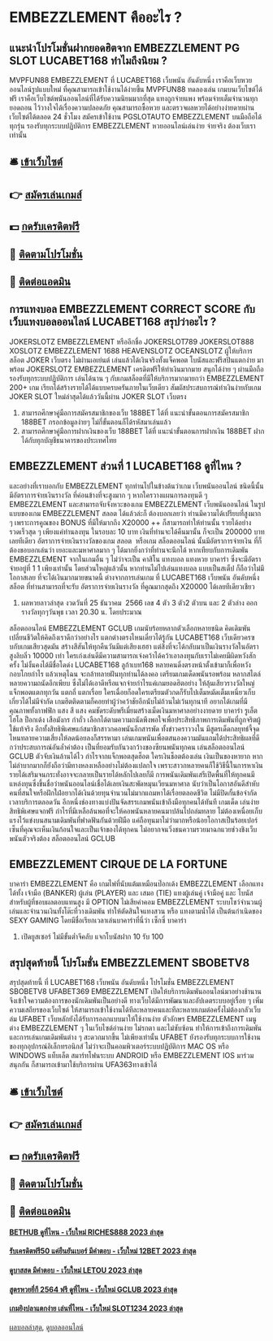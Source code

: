 # EMBEZZLEMENT คืออะไร ?
## แนะนำโปรโมชั่นฝากยอดฮิตจาก EMBEZZLEMENT PG SLOT LUCABET168 ทำไมถึงนิยม ?
MVPFUN88 EMBEZZLEMENT ที่ LUCABET168 เว็บพนัน อันดับหนึ่ง เราคือเว็บหวยออนไลน์รูปแบบใหม่ ที่คุณสามารถเข้าใช้งานได้ง่ายขึ้น MVPFUN88 ทดลองเล่น เกมบนเว็บไซต์ได้ฟรี เราคือเว็บไซต์พนันออนไลน์ที่ได้รับความนิยมมากที่สุด แทงถูกจ่ายแพง พร้อมจ่ายเต็มจำนวนทุกยอดถอน ไว้วางใจได้เรื่องความปลอดภัย คุณสามารถซื้อหวย และตรวจผลหวยได้อย่างง่ายดายผ่านเว็บไซต์ได้ตลอด 24 ชั่วโมง สมัครเข้าใช้งาน PGSLOTAUTO EMBEZZLEMENT บนมือถือได้ทุกรุ่น รองรับทุกระบบปฏิบัติการ EMBEZZLEMENT หวยออนไลน์เล่นง่าย จ่ายจริง ต้องเว็บเราเท่านั้น

## 🛎 [เข้าเว็บไซต์](https://bit.ly/3SdLNi2)
## 👉 [สมัครเล่นเกมส์](https://bit.ly/3SdLNi2)
## 💵 [กดรับเครดิตฟรี](https://bit.ly/3dyRKHj)
## 👑 [ติดตามโปรโมชั่น](https://bit.ly/3dyRKHj)
## 📱 [ติดต่อแอดมิน](https://bit.ly/3dyRKHj)

## การแทงบอล EMBEZZLEMENT CORRECT SCORE กับ เว็บแทงบอลออนไลน์ LUCABET168 สรุปว่าอะไร ?
JOKERSLOTZ EMBEZZLEMENT หรืออีกชื่อ JOKERSLOT789 JOKERSLOT888 XOSLOTZ EMBEZZLEMENT 1688 HEAVENSLOTZ OCEANSLOTZ ผู้ให้บริการสล็อต JOKER เว็บตรง ไม่ผ่านเอเย่นต์ เล่นแล้วได้เงินจริงทั้งแจ็คพอต โบนัสและฟรีสปินแตกง่าย มาพร้อม JOKERSLOTZ EMBEZZLEMENT เครดิตฟรีให้ทำเงินมากมาย สนุกได้ง่าย ๆ ผ่านมือถือ รองรับทุกระบบปฏิบัติการ เล่นได้นาน ๆ กับเกมสล็อตที่มีให้บริการมากมายกว่า EMBEZZLEMENT 200+ เกม เรียกได้สร้างรายได้ได้แบบครบครันภายในเว็บเดียว สัมผัสประสบการณ์ทำเงินง่ายกับเกม JOKER SLOT ใหม่ล่าสุดได้แล้ววันนี้ผ่าน JOKER SLOT เว็บตรง
1. สามารถศึกษาคู่มือการสมัครสมาชิกของเว็บ 188BET ได้ที่ แนะนำขั้นตอนการสมัครสมาชิก 188BET กรอกข้อมูลง่ายๆ ไม่กี่ขั้นตอนก็ได้รหัสมาเล่นแล้ว
2. สามารถศึกษาคู่มือการฝากเงินของเว็บ 188BET ได้ที่ แนะนำขั้นตอนการฝากเงิน 188BET ฝากได้กับทุกบัญชีธนาคารของประเทศไทย

## EMBEZZLEMENT ส่วนที่ 1 LUCABET168 ดูที่ไหน ?
และอย่างที่เราบอกกับ EMBEZZLEMENT ทุกท่านไปในข้างต้นว่าเกม เว็บพนันออนไลน์ ชนิดนี้นั้น มีอัตราการจ่ายเงินรางวัล ที่ค่อนข้างที่จะสูงมาก ๆ หากใครวางแผนการลงทุนดี ๆ EMBEZZLEMENT และสามารถจับจังหวะของเกม EMBEZZLEMENT เว็บพนันออนไลน์ ในรูปแบบของเกม EMBEZZLEMENT สลอต ได้แล้วล่ะก็ ต้องบอกเลยว่า ท่านมึความได้เปรียบที่สูงมาก ๆ เพราะการคูณของ BONUS ที่มีให้มากถึง X20000 ++ ก็สามารถทำให้ท่านนั้น รวยได้อย่างรวดเร็วสุด ๆ เพียงแค่ท่านลงทุน ในรอบละ 10 บาท เงินที่ท่านจะได้คืนมานั้น ก็จะเป็น 200000 บาทเลยทีเดียว
อัตราการจ่ายเงินรางวัลของเกม สลอต  หรือเกม สล็อตออนไลน์ นั้นมีอัตราการจ่ายเงิน ที่ก็ต้องขอบอกเล่นว่า เยอะและมหาศาลมาก ๆ ได้มากยิ่งกว่าที่ท่านจะนึกได้ หากเทียบกับการเดิมพัน EMBEZZLEMENT จากในเกมอื่น ๆ ไม่ว่าจะเป็น คาสิโน แทงบอล แทงหวย บาคาร่า ซึ่งจะมีอัตราจ่ายอยู่ที่ 1 1 เพียงเท่านั้น โดยส่วนใหญ่แล้วนั้น หากท่านไม่ไปเล่นแทงบอล แบบเป็นสเต็ป ก็ถือว่าไม่มีโอกาสเลย ที่จะได้เงินมากมายขนาดนี้ ต่างจากการเล่นเกม ที่ LUCABET168 เว็บพนัน อันดับหนึ่ง สล็อต ที่ท่านสามารถที่จะรับ อัตราการจ่ายเงินรางวัล ที่คูณมากสุดถึง X20000 ได้เลยทีเดียวเชียว
1. ผลหวยลาวล่าสุด งวดวันที่ 25 ธันวาคม  2566 เลข 4 ตัว 3 ตัว2 ตัวบน และ 2 ตัวล่าง ออกรางวัลทุกๆวันพุธ เวลา 20.30 น. โดยประมาณ

สล็อตออนไลน์ EMBEZZLEMENT GCLUB เกมนับร้อยหลากตัวเลือกหลายชนิด คิดเดิมพันเปลี่ยนชีวิตให้คิดถึงเราดีกว่าอย่างไร แตกต่างตรงไหนเดี๋ยวได้รู้กัน LUCABET168 เว็บเดียวครฃบกับเกมเสียวสุดมัน สร้างสีสันให้ทุกคืนวันมีแต่เสียงเฮฮา แต่สิ่งที่จะได้กลับมาเป็นเงินรางวัลในอัตราสูงลิบลิ่ว 10000 เท่า ใครเก่งเล่นดีมีความสามารถเจ๋งคว้าได้คว้าเอาลงทุนกับเราไม่เคยมีผิดหวังสักครั้ง ไม่งั้นคงได้มีชื่อโดด่ง LUCABET168 ลูก้าเบท168 หลายคนดิ่งตรงหน้าตั้งเข้ามาก็เพื่อหวังกอบโกยกำไร แล้วเหตุไฉน จะกล้าทลายฝันทุกท่านได้ลงคอ เตรียมเกมเด็ดพนันรอพร้อม หลากสไตล์หลายความถนัดอีกเพียบ ซึ่งไม่ได้เอาดีหรือแจกจ่ายกำไรแค่เกมยอดฮิตอย่าง ให้ลุ้นเสียวรางวัลใหญ่แจ็กพอตแตกทุกวัน แตกถี่ แตกเรื่อย ใครเฉื่อยก็อดใครเตรียมตัวกดก็รับไปเต็มหมัดเต็มเหนี่ยวเก็บเกี่ยวได้ไม่มีจำกัด เกมฮิตติดตามก็คอยท่าผู้ว่าคว้าชัยอีกนับไม่ถ้วนไม่เว้นทุกนาที อยากได้เกมที่มีคุณภาพทั้งกาฟฟิก แสง สี แสง คมชัดระดับพรีเมี่ยมสร้างเม็ดเงินมหาศาลอย่างงายดาย บาคาร่า รูเล็ต ไฮโล ป็อกเด้ง เสือมังกร กำถั่ว เลือกได้ตามความถนัดพึงพอใจเพื่อประสิทธิภาพการเดิมพันที่ถูกจริตผู้ใช้แท้จริง อีกทั้งสิทธิพิเศษแก่สมาชิกสาวกคอพนันอีกสารพัด ทั้งข่าวคราววงใน มีสูตรเด็ดกลยุทธ์จี้จุดไหนทลายความเสี่ยงให้ลดน้อยลงก็สรรหามา เล่นเกมพนันเพื่อตสนองความมันแถมได้ประสิทธิผลที่ดีกว่าประสบการณ์อันล้ำค่าต้อง เป็นที่ยอมรับกันวงกว้างของซียนพนันทุกคน
เล่นสล็อตออนไลน์ GCLUB ตัวจับเงินล้านได้ไว กำไรจากแจ็กพอตสุดฮ็อต ใครเงินช็อตต้องเล่น เงินเป็นของหายาก หากไม่ลำบากมากก็ยังถือว่ามีทางหลงเหลืออย่างไม่ต้องแปลกใจ เพราะสาวกหลายคนก็ใช้วิธีนี้ในการหาเงินรายได้เสริมจนกระทั่งอาจจะกลายเป็นรายได้หลักไปเลยก็มี การพนันเดิมพันเสรีเปิดพื้นที่ให้ทุกคนมีแหล่งทุนซึ่งขึ้นชื่อว่าพนันออนไลน์เชื่อได้เลยเงินสะพัดหมุนเวียนมหาศาล นับว่าเป็นโอกาสอันดีสำหับคนที่สนใจหรือฝักใฝ่อยากได้เงินด้วยทุนจำนวนไม่มากแถมหาได้เรื่อยตลอดชีวิต ไม่มีปิดกั้นข้อจำกัดเวลาบริการตลอดวัน อีกหนึ่งช่องทางแบ่งปันจัดสรรเกมพนันเข้าถึงมือทุกคนได้ทันที เกมเด็ด เล่นง่าย สิทธิพิเศษแจกฟรี กำไรที่มีเหลือล้นพอที่จะให้คอพนันหลายคนมาปล้นไปถล่มทลาย ไม่ต้องเหนื่อยเก็บแรงไว้แข่งบนสนามเดิมพันที่ฟาดฟันกันด้วยฝีมือ แค่ถือทุนมาไม่ว่ามากหรือน้อยโอกาสเป็นร้อยเปอร์เซ็นที่คุณจะเห็นเงินก้อนใจและเป็นเจ้าของได้ทุกคน ไม่อยากจนวิ่งชนความรวยมาฉกแวยช่วงชิงเว็บพนันตัวจริงต้อง สล็อตออนไลน์ GCLUB

## EMBEZZLEMENT CIRQUE DE LA FORTUNE
บาคาร่า EMBEZZLEMENT คือ เกมไพ่ที่นับแต้มเหมือนป๊อกเด้ง EMBEZZLEMENT เลือกแทงได้ทั้ง เจ้ามือ (BANKER) ผู้เล่น (PLAYER) และ เสมอ (TIE) แทงผู้เล่นคู่ เจ้ามือคู่ และ โบนัส สำหรับผู้ที่ชอบผลตอบแทนสูง มี OPTION ไม่เสียค่าคอม EMBEZZLEMENT ระบบโชว์จำนวนผู้เล่นและจำนวนเงินทั้งโต๊ะที่วางเดิมพัน ทำให้ตัดสินใจแทงสวน หรือ แทงตามน้ำได้ เป็นต้นกำเนิดของ SEXY GAMING โดยมีชื่อเรียกเวลาเล่นบาคาร่าที่นี่ว่า เซ็กซี่ บาคาร่า
1. เปิดยูสเซอร์ ไม่มีขั้นต่ำจีคลับ แจกโบนัสฝาก 10 รับ 100

## สรุปสุดท้ายนี้ โปรโมชั่น EMBEZZLEMENT SBOBETV8
สรุปสุดท้ายนี้ ที่ LUCABET168 เว็บพนัน อันดับหนึ่ง โปรโมชั่น EMBEZZLEMENT SBOBETV8 UFABET369 EMBEZZLEMENT เปิดให้บริการเดิมพันออนไลน์มาอย่างช้านาน จึงเข้าใจความต้องการของนักเดิมพันเป็นอย่างดี ทางเว็บได้มีการพัฒนาและอัปเดตระบบอยู่เรื่อย ๆ เพิ่มความเสถียรของเว็บไซต์ ให้สามารถเข้าใช้งานได้ทีละหลายคนและทีละหลายเกมต่อครั้งไม่ต้องกลัวเว็บล่ม UFABET เว็บหลักยังได้รับการออกแบบมาให้ใช้งานง่าย ตัวอักษร EMBEZZLEMENT เมนูต่าง EMBEZZLEMENT ๆ ในเว็บไซต์อ่านง่าย ไม่รกตา และไม่ซับซ้อน ทำให้การเข้าถึงการเดิมพันและการเล่นเกมเดิมพันต่าง ๆ สะดวกมากขึ้น ไม่เพียงเท่านั้น UFABET ยังรองรับทุกระบบการใช้งานของทุกอุปกรณ์อิเล็กทรอนิกส์ ไม่ว่าจะเป็นคอมพิวเตอร์ระบบปฏิบัติการ MAC OS หรือ WINDOWS แท็บเล็ต สมาร์ทโฟนระบบ ANDROID หรือ EMBEZZLEMENT IOS มาร่วมสนุกกัน ก็สามารถเข้ามาใช้บริการผ่าน UFA363ทางเข้าได้

## 🛎 [เข้าเว็บไซต์](https://bit.ly/3SdLNi2)
## 👉 [สมัครเล่นเกมส์](https://bit.ly/3SdLNi2)
## 💵 [กดรับเครดิตฟรี](https://bit.ly/3dyRKHj)
## 👑 [ติดตามโปรโมชั่น](https://bit.ly/3dyRKHj)
## 📱 [ติดต่อแอดมิน](https://bit.ly/3dyRKHj)

#### [BETHUB ดูที่ไหน - เว็บใหม่ RICHES888 2023 ล่าสุด](https://atom.io/themes/bethub%20ดูที่ไหน%20-%20เว็บใหม่%20riches888%202023%20ล่าสุด)
#### [รับเครดิตฟรี50 แค่ยืนยันเบอร์ มีคำตอบ - เว็บใหม่ 12BET 2023 ล่าสุด](https://atom.io/themes/รับเครดิตฟรี50%20แค่ยืนยันเบอร์%20มีคำตอบ%20-%20เว็บใหม่%2012bet%202023%20ล่าสุด)
#### [ดูบาสสด มีคำตอบ - เว็บใหม่ LETOU 2023 ล่าสุด](https://atom.io/themes/ดูบาสสด%20มีคำตอบ%20-%20เว็บใหม่%20letou%202023%20ล่าสุด)
#### [สูตรหวยยี่กี 2564 ฟรี ดูที่ไหน - เว็บใหม่ GCLUB 2023 ล่าสุด](https://atom.io/themes/สูตรหวยยี่กี%202564%20ฟรี%20ดูที่ไหน%20-%20เว็บใหม่%20gclub%202023%20ล่าสุด)
#### [เกมยิงปลาแตกง่าย เล่นที่ไหน - เว็บใหม่ SLOT1234 2023 ล่าสุด](https://atom.io/themes/เกมยิงปลาแตกง่าย%20เล่นที่ไหน%20-%20เว็บใหม่%20slot1234%202023%20ล่าสุด)

[ผลบอลล่าสุด](https://siamsport.tv "ผลบอลล่าสุด"), [ดูบอลออนไลน์](https://siamsport.tv/ดูบอลสด "ดูบอลออนไลน์")